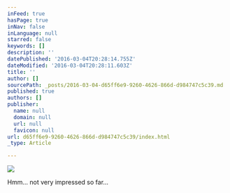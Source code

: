 ```yaml
---
inFeed: true
hasPage: true
inNav: false
inLanguage: null
starred: false
keywords: []
description: ''
datePublished: '2016-03-04T20:28:14.755Z'
dateModified: '2016-03-04T20:28:11.603Z'
title: ''
author: []
sourcePath: _posts/2016-03-04-d65ff6e9-9260-4626-866d-d984747c5c39.md
published: true
authors: []
publisher:
  name: null
  domain: null
  url: null
  favicon: null
url: d65ff6e9-9260-4626-866d-d984747c5c39/index.html
_type: Article

---
```

![](https://the-grid-user-content.s3-us-west-2.amazonaws.com/7c68fa78-38fb-4176-a88f-4b197537832c.jpg)

Hmm...  not very impressed so far...